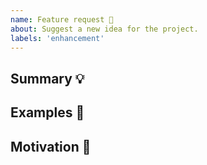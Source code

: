 ```yaml
---
name: Feature request 💄
about: Suggest a new idea for the project.
labels: 'enhancement'
---
```


## **Summary** 💡

## **Examples** 🌈

## **Motivation** 🔦
